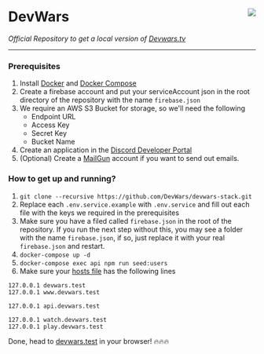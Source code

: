 # DevWars <img align="right" src="http://i.imgur.com/D9giOVL.png">

*Official Repository to get a local version of [Devwars.tv](http://devwars.tv/)* 

---

### Prerequisites
1. Install [Docker](https://docs.docker.com/install/) and [Docker Compose](https://docs.docker.com/compose/install/)
1. Create a firebase account and put your serviceAccount json in the root directory of the repository with the name `firebase.json`
1. We require an AWS S3 Bucket for storage, so we'll need the following
    * Endpoint URL
    * Access Key
    * Secret Key
    * Bucket Name
1. Create an application in the [Discord Developer Portal](https://discordapp.com/developers/applications/)
1. (Optional) Create a [MailGun](https://www.mailgun.com/) account if you want to send out emails.

### How to get up and running?
1. `git clone --recursive https://github.com/DevWars/devwars-stack.git`
1.  Replace each `.env.service.example` with `.env.service` and fill out each file with the keys we required in the prerequisites
1. Make sure you have a filed called `firebase.json` in the root of the repository. If you run the next step without this, you may see a folder with the name `firebase.json`, if so, just replace it with your real `firebase.json` and restart.
1. `docker-compose up -d`
1. `docker-compose exec api npm run seed:users`
1. Make sure your [hosts file](https://www.howtogeek.com/howto/27350/beginner-geek-how-to-edit-your-hosts-file/) has the following lines
```text
127.0.0.1 devwars.test
127.0.0.1 www.devwars.test

127.0.0.1 api.devwars.test

127.0.0.1 watch.devwars.test
127.0.0.1 play.devwars.test
``` 

Done, head to [devwars.test](http://devwars.test) in your browser! 🔥🔥🔥
